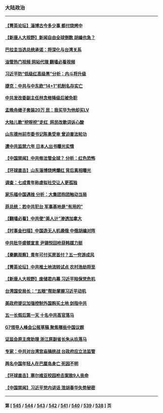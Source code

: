 ### 大陆政治
---
#### [【菁英论坛】淄博古今多少事 都付烧烤中](../../pages/ncid277/n13989188.md?05060845) 
#### [【新唐人大视野】新闻自由全球倒数 胡编也急？](../../pages/ncid277/n13989121.md?05060845) 
#### [巴拉圭当选总统承诺：将深化与台湾关系](../../pages/ncid277/n13989142.md?05060845) 
#### [油管热门视频 网站代理 翻墙必看视频](http://138.2.39.72:81/youtube.html?epic-marker?05060845)
#### [习近平防“低级红高级黑”分析：内斗将升级](../../pages/ncid277/n13989107.md?05060845) 
#### [捷克：中共与中东欧“14+1”机制名存实亡](../../pages/ncid277/n13989105.md?05060845) 
#### [中共发改委副主任林念修降级后被免职](../../pages/ncid277/n13988832.md?05060845) 
#### [孟晚舟继子套装20万 民：我买华为他却买LV](../../pages/ncid277/n13988992.md?05060845) 
#### [大陆儿歌“挖呀挖”走红  网民改歌词诉心酸](../../pages/ncid277/n13988880.md?05060845) 
#### [山东德州前市委书记陈勇受审 曾迫害法轮功](../../pages/ncid277/n13988858.md?05060845) 
#### [遭中共监禁六年 日本人出书曝光实情](../../pages/ncid277/n13988748.md?05060845) 
#### [【中国禁闻】中共修法管全球？ 分析：红色恐怖](../../pages/ncid277/n13988360.md?05060845) 
#### [【环球直击】山东淄博烧烤爆红 背后真相曝光](../../pages/ncid277/n13988338.md?05060845) 
#### [调查：七成青年称虚拟社交让人更孤独](../../pages/ncid277/n13988680.md?05060845) 
#### [家乐福中国遇挫 分析：大集团抱团触动当局](../../pages/ncid277/n13988605.md?05060845) 
#### [菲总统：若中共犯台 军事基地是“有用的”](../../pages/ncid277/n13988599.md?05060845) 
#### [【翻墙必看】中共使“美人计”渗透加拿大](../../pages/ncid277/n13988598.md?05060845) 
#### [【时事金扫描】中国造无人机袭俄 中俄胡编对阵](../../pages/ncid277/n13988379.md?05060845) 
#### [中共批华盛顿宣言 尹锡悦回呛获韩媒力挺](../../pages/ncid277/n13988674.md?05060845) 
#### [【秦鹏观察】青年可付买房首付？五一穷游成风](../../pages/ncid277/n13988447.md?05060845) 
#### [【菁英论坛】中共推土地流转试点 农村浩劫将至](../../pages/ncid277/n13988362.md?05060845) 
#### [【新唐人大视野】废储君内幕 习近平陷保党危机](../../pages/ncid277/n13988265.md?05060845) 
#### [台湾国安局长：“五眼”帮助掌握习近平动机](../../pages/ncid277/n13988253.md?05060845) 
#### [美政府提议加强控制外国购买土地 剑指中共](../../pages/ncid277/n13988289.md?05060845) 
#### [五一长假后第一天 十名中共高官落马](../../pages/ncid277/n13988013.md?05060845) 
#### [G7领导人峰会公报草稿 聚焦哪些中国议题](../../pages/ncid277/n13988218.md?05060845) 
#### [证监会原主席助理 浙江原副省长朱从玖落马](../../pages/ncid277/n13988012.md?05060845) 
#### [专家：中共对台湾宫庙搞统战 台政府应立法监管](../../pages/ncid277/n13987739.md?05060845) 
#### [两名中国年轻人在巴厘岛身亡 死因不明](../../pages/ncid277/n13988048.md?05060845) 
#### [【环球直击】塞尔维亚校园枪击案致9人丧命](../../pages/ncid277/n13987932.md?05060845) 
#### [【中国禁闻】习近平党内讲话 泄胡春华失势秘密](../../pages/ncid277/n13987931.md?05060845) 

---
#### 第 [ [545](./545.md?05060845) / [544](./544.md?05060845) / [543](./543.md?05060845) / [542](./542.md?05060845) / [541](./541.md?05060845) / [540](./540.md?05060845) / [539](./539.md?05060845) / [538](./538.md?05060845) ] 页
